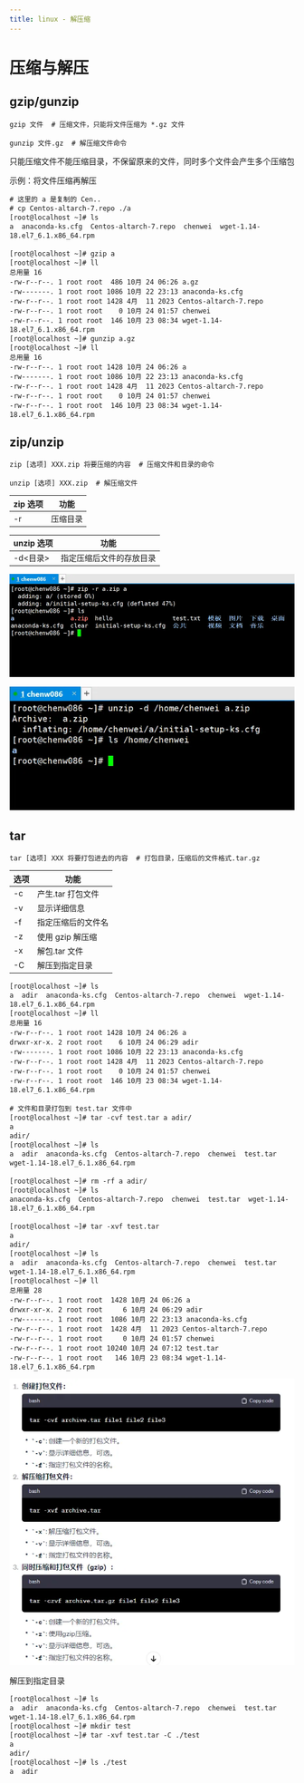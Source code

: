 ```yaml
---
title: linux - 解压缩
---
```


# 压缩与解压

## gzip/gunzip

```shell
gzip 文件  # 压缩文件，只能将文件压缩为 *.gz 文件

gunzip 文件.gz  # 解压缩文件命令
```

只能压缩文件不能压缩目录，不保留原来的文件，同时多个文件会产生多个压缩包

示例：将文件压缩再解压

```shell
# 这里的 a 是复制的 Cen..
# cp Centos-altarch-7.repo ./a
[root@localhost ~]# ls
a  anaconda-ks.cfg  Centos-altarch-7.repo  chenwei  wget-1.14-18.el7_6.1.x86_64.rpm

[root@localhost ~]# gzip a
[root@localhost ~]# ll
总用量 16
-rw-r--r--. 1 root root  486 10月 24 06:26 a.gz
-rw-------. 1 root root 1086 10月 22 23:13 anaconda-ks.cfg
-rw-r--r--. 1 root root 1428 4月  11 2023 Centos-altarch-7.repo
-rw-r--r--. 1 root root    0 10月 24 01:57 chenwei
-rw-r--r--. 1 root root  146 10月 23 08:34 wget-1.14-18.el7_6.1.x86_64.rpm
[root@localhost ~]# gunzip a.gz
[root@localhost ~]# ll
总用量 16
-rw-r--r--. 1 root root 1428 10月 24 06:26 a
-rw-------. 1 root root 1086 10月 22 23:13 anaconda-ks.cfg
-rw-r--r--. 1 root root 1428 4月  11 2023 Centos-altarch-7.repo
-rw-r--r--. 1 root root    0 10月 24 01:57 chenwei
-rw-r--r--. 1 root root  146 10月 23 08:34 wget-1.14-18.el7_6.1.x86_64.rpm
```

## zip/unzip

```shell
zip [选项] XXX.zip 将要压缩的内容  # 压缩文件和目录的命令

unzip [选项] XXX.zip  # 解压缩文件
```

| zip 选项 | 功能     |
| :------- | -------- |
| -r       | 压缩目录 |

| unzip 选项 | 功能                     |
| :--------- | ------------------------ |
| -d<目录>   | 指定压缩后文件的存放目录 |

![zip](./img/compress/compress__2024-10-24-15-06-47.png)

![unzip](./img/compress/compress__2024-10-24-15-06-55.png)

## tar

```shell
tar [选项] XXX 将要打包进去的内容  # 打包目录，压缩后的文件格式.tar.gz
```

| 选项 | 功能               |
| :--- | ------------------ |
| -c   | 产生.tar 打包文件  |
| -v   | 显示详细信息       |
| -f   | 指定压缩后的文件名 |
| -z   | 使用 gzip 解压缩   |
| -x   | 解包.tar 文件      |
| -C   | 解压到指定目录     |

```shell
[root@localhost ~]# ls
a  adir  anaconda-ks.cfg  Centos-altarch-7.repo  chenwei  wget-1.14-18.el7_6.1.x86_64.rpm
[root@localhost ~]# ll
总用量 16
-rw-r--r--. 1 root root 1428 10月 24 06:26 a
drwxr-xr-x. 2 root root    6 10月 24 06:29 adir
-rw-------. 1 root root 1086 10月 22 23:13 anaconda-ks.cfg
-rw-r--r--. 1 root root 1428 4月  11 2023 Centos-altarch-7.repo
-rw-r--r--. 1 root root    0 10月 24 01:57 chenwei
-rw-r--r--. 1 root root  146 10月 23 08:34 wget-1.14-18.el7_6.1.x86_64.rpm

# 文件和目录打包到 test.tar 文件中
[root@localhost ~]# tar -cvf test.tar a adir/
a
adir/
[root@localhost ~]# ls
a  adir  anaconda-ks.cfg  Centos-altarch-7.repo  chenwei  test.tar  wget-1.14-18.el7_6.1.x86_64.rpm

[root@localhost ~]# rm -rf a adir/
[root@localhost ~]# ls
anaconda-ks.cfg  Centos-altarch-7.repo  chenwei  test.tar  wget-1.14-18.el7_6.1.x86_64.rpm

[root@localhost ~]# tar -xvf test.tar
a
adir/
[root@localhost ~]# ls
a  adir  anaconda-ks.cfg  Centos-altarch-7.repo  chenwei  test.tar  wget-1.14-18.el7_6.1.x86_64.rpm
[root@localhost ~]# ll
总用量 28
-rw-r--r--. 1 root root  1428 10月 24 06:26 a
drwxr-xr-x. 2 root root     6 10月 24 06:29 adir
-rw-------. 1 root root  1086 10月 22 23:13 anaconda-ks.cfg
-rw-r--r--. 1 root root  1428 4月  11 2023 Centos-altarch-7.repo
-rw-r--r--. 1 root root     0 10月 24 01:57 chenwei
-rw-r--r--. 1 root root 10240 10月 24 07:12 test.tar
-rw-r--r--. 1 root root   146 10月 23 08:34 wget-1.14-18.el7_6.1.x86_64.rpm
```

![tar](./img/compress/compress__2024-10-24-15-57-49.png)

解压到指定目录

```shell
[root@localhost ~]# ls
a  adir  anaconda-ks.cfg  Centos-altarch-7.repo  chenwei  test.tar  wget-1.14-18.el7_6.1.x86_64.rpm
[root@localhost ~]# mkdir test
[root@localhost ~]# tar -xvf test.tar -C ./test
a
adir/
[root@localhost ~]# ls ./test
a  adir
```

